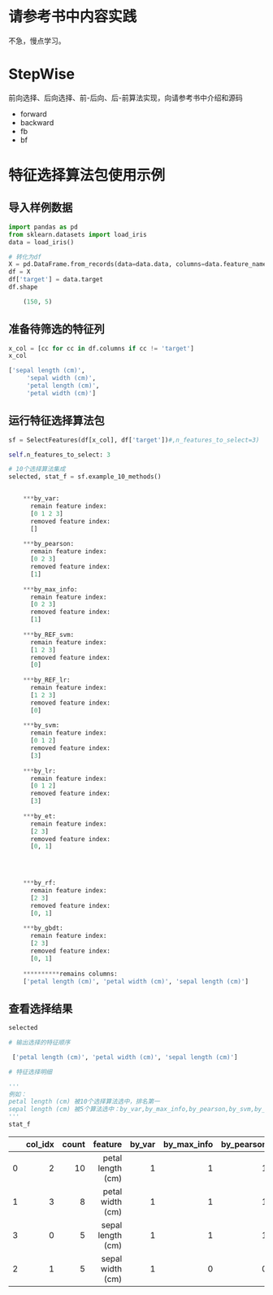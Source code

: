 # 请参考书中内容实践

不急，慢点学习。

# StepWise 
前向选择、后向选择、前-后向、后-前算法实现，向请参考书中介绍和源码

- forward
- backward
- fb
- bf

# 特征选择算法包使用示例

## 导入样例数据

```python
import pandas as pd
from sklearn.datasets import load_iris
data = load_iris()

# 转化为df
X = pd.DataFrame.from_records(data=data.data, columns=data.feature_names)
df = X
df['target'] = data.target
df.shape

    (150, 5)
```

## 准备待筛选的特征列

```python
x_col = [cc for cc in df.columns if cc != 'target']
x_col

['sepal length (cm)',
     'sepal width (cm)',
     'petal length (cm)',
     'petal width (cm)']
```

## 运行特征选择算法包


```python
sf = SelectFeatures(df[x_col], df['target'])#,n_features_to_select=3)

self.n_features_to_select: 3
```

```python
# 10个选择算法集成
selected, stat_f = sf.example_10_methods()


    ***by_var:
      remain feature index:
      [0 1 2 3]
      removed feature index:
      []
    
    ***by_pearson:
      remain feature index:
      [0 2 3]
      removed feature index:
      [1]
    
    ***by_max_info:
      remain feature index:
      [0 2 3]
      removed feature index:
      [1]
    
    ***by_REF_svm:
      remain feature index:
      [1 2 3]
      removed feature index:
      [0]
    
    ***by_REF_lr:
      remain feature index:
      [1 2 3]
      removed feature index:
      [0]
    
    ***by_svm:
      remain feature index:
      [0 1 2]
      removed feature index:
      [3]
    
    ***by_lr:
      remain feature index:
      [0 1 2]
      removed feature index:
      [3]
    
    ***by_et:
      remain feature index:
      [2 3]
      removed feature index:
      [0, 1]
    



    ***by_rf:
      remain feature index:
      [2 3]
      removed feature index:
      [0, 1]
    
    ***by_gbdt:
      remain feature index:
      [2 3]
      removed feature index:
      [0, 1]
    
    **********remains columns:
    ['petal length (cm)', 'petal width (cm)', 'sepal length (cm)']
```

## 查看选择结果

```python
selected

# 输出选择的特征顺序

 ['petal length (cm)', 'petal width (cm)', 'sepal length (cm)']
```
   
```python
# 特征选择明细

'''
例如：
petal length (cm) 被10个选择算法选中，排名第一
sepal length (cm) 被5个算法选中：by_var,by_max_info,by_pearson,by_svm,by_lr
'''
stat_f
```


|  | col_idx | count | feature |            by_var | by_max_info | by_pearson | by_RFE_svm | by_RFE_lr | by_svm | by_lr | by_et | by_rf | by_gbdt |      |
| ------: | ------: | ----: | ------: | ----------------: | ----------: | ---------: | ---------: | --------: | -----: | ----: | ----: | ----: | ------: | ---- |
|       0 |     2 |      10 | petal length (cm) |           1 |          1 |          1 |         1 |      1 |     1 |     1 |     1 |       1 | 1    |
|       1 |     3 |       8 |  petal width (cm) |           1 |          1 |          1 |         1 |      1 |     0 |     0 |     1 |       1 | 1    |
|       3 |     0 |       5 | sepal length (cm) |           1 |          1 |          1 |         0 |      0 |     1 |     1 |     0 |       0 | 0    |
|       2 |     1 |       5 |  sepal width (cm) |           1 |          0 |          0 |         1 |      1 |     1 |     1 |     0 |       0 | 0    |
